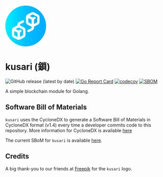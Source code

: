 ![](img/kusari128x128.png)

# kusari (鎖)

![GitHub release (latest by date)](https://img.shields.io/github/v/release/devops-kung-fu/kusari) [![Go Report Card](https://goreportcard.com/badge/github.com/devops-kung-fu/kusari)](https://goreportcard.com/report/github.com/devops-kung-fu/kusari) [![codecov](https://codecov.io/gh/devops-kung-fu/kusari/branch/main/graph/badge.svg?token=P9WBOBQTOB)](https://codecov.io/gh/devops-kung-fu/kusari) [![SBOM](https://img.shields.io/badge/CyloneDX-SBoM-informational)](kusari-sbom.json)

A simple blockchain module for Golang.

## Software Bill of Materials

```kusari``` uses the CycloneDX to generate a Software Bill of Materials in CycloneDX format (v1.4) every time a developer commits code to this repository. More information for CycloneDX is available [here](https://cyclonedx.org)

The current SBoM for ```kusari``` is available [here](kusari-sbom.json).

## Credits

A big thank-you to our friends at [Freepik](https://www.freepik.com) for the ```kusari``` logo.
